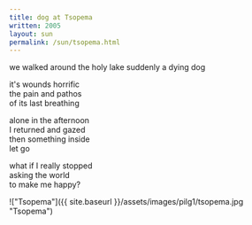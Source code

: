 ```yaml
---
title: dog at Tsopema
written: 2005
layout: sun
permalink: /sun/tsopema.html
---
```


<div class="poem">
we walked around  
the holy lake  
suddenly  
a dying dog
 
it's wounds horrific  
the pain and pathos  
of its last breathing
 
alone in the afternoon  
I returned and gazed  
then something inside  
let go

 
what if I really stopped  
asking the world  
to make me happy?
</div>

!["Tsopema"]({{ site.baseurl }}/assets/images/pilg1/tsopema.jpg "Tsopema")
